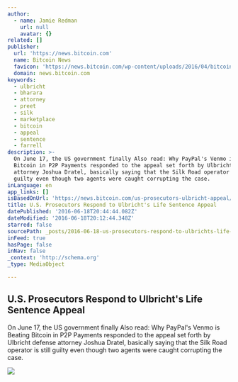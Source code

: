```yaml
---
author:
  - name: Jamie Redman
    url: null
    avatar: {}
related: []
publisher:
  url: 'https://news.bitcoin.com'
  name: Bitcoin News
  favicon: 'https://news.bitcoin.com/wp-content/uploads/2016/04/bitcoin_fav.png'
  domain: news.bitcoin.com
keywords:
  - ulbricht
  - bharara
  - attorney
  - preet
  - silk
  - marketplace
  - bitcoin
  - appeal
  - sentence
  - farrell
description: >-
  On June 17, the US government finally Also read: Why PayPal's Venmo is Beating
  Bitcoin in P2P Payments responded to the appeal set forth by Ulbricht defense
  attorney Joshua Dratel, basically saying that the Silk Road operator is still
  guilty even though two agents were caught corrupting the case.
inLanguage: en
app_links: []
isBasedOnUrl: 'https://news.bitcoin.com/us-prosecutors-ulbricht-appeal/'
title: U.S. Prosecutors Respond to Ulbricht's Life Sentence Appeal
datePublished: '2016-06-18T20:44:44.082Z'
dateModified: '2016-06-18T20:12:44.348Z'
starred: false
sourcePath: _posts/2016-06-18-us-prosecutors-respond-to-ulbrichts-life-sentence-appeal.md
inFeed: true
hasPage: false
inNav: false
_context: 'http://schema.org'
_type: MediaObject

---
```

<article style=""><h1>U.S. Prosecutors Respond to Ulbricht's Life Sentence Appeal</h1><p>On June 17, the US government finally Also read: Why PayPal's Venmo is Beating Bitcoin in P2P Payments responded to the appeal set forth by Ulbricht defense attorney Joshua Dratel, basically saying that the Silk Road operator is still guilty even though two agents were caught corrupting the case.</p><img src="https://news.bitcoin.com/wp-content/uploads/2016/06/heres-the-complete-timeline-for-how-silk-road-went-down.jpg" /></article>